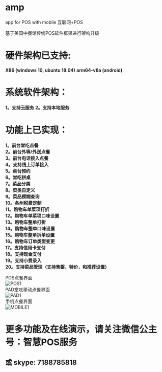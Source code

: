 # amp
app for POS with mobile 互联网+POS

基于美国中餐馆传统POS软件框架进行架构升级

# 硬件架构已支持: 
**X86 (windows 10, ubuntu 18.04)**
**arm64-v8a (android)**

# 系统软件架构：
**1。支持云服务**
**2。支持本地服务**

# 功能上已实现：
**1。前台堂吃点餐**<br/>
**2。前台外等/外送点餐**<br/>
**3。前台电话接入点餐**<br/>
**4。支持线上订单接入**<br/>
**5。桌台预约**<br/>
**6。堂吃拼桌**<br/>
**7。菜品分类**<br/>
**8。菜类自定义**<br/>
**9。菜品模糊查询**<br/>
**10。各州税费定制**<br/>
**11。购物车单菜项打折**<br/>
**12。购物车单菜项口味设置**<br/>
**13。购物车整单打折**<br/>
**14。购物车整单口味设置**<br/>
**15。购物车整单拆单设置**<br/>
**16。购物车订单类型变更**<br/>
**17。支持信用卡支付**<br/>
**18。支持现金支付**<br/>
**19。支持小费录入**<br/>
**20。支持菜品管理（支持售罄，特价，和推荐设置）**<br/>

POS点餐界面 <br/>![POS1](http://cnshop.aiwaiter.net/images/pos-1.png)<br/>
PAD堂吃移动点餐界面 <br/> ![PAD1](http://cnshop.aiwaiter.net/images/pad-1.png)<br/>
手机点餐界面 <br/> ![MOBILE1](http://cnshop.aiwaiter.net/images/mobile-1.png) <br/>

# 更多功能及在线演示，请关注微信公主号：智慧POS服务 <br/>
## 或 skype: 7188785818

